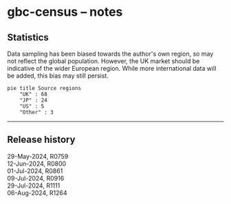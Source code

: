 # gbc-census – notes

## Statistics

Data sampling has been biased towards the author's own region, so may not reflect the global population. However, the UK market should be indicative of the wider European region. While more international data will be added, this bias may still persist. 

```mermaid
pie title Source regions
    "UK" : 68
    "JP" : 24
    "US" : 5
    "Other" : 3
```

<hr>

## Release history

29-May-2024, R0759  
12-Jun-2024, R0800  
01-Jul-2024, R0861  
09-Jul-2024, R0916  
29-Jul-2024, R1111  
06-Aug-2024, R1264

